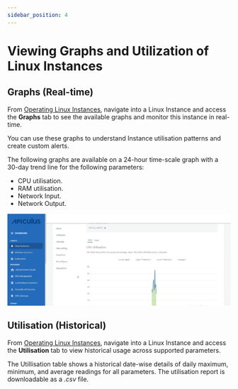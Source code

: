 ```yaml
---
sidebar_position: 4
---
```

# Viewing Graphs and Utilization of Linux Instances

## Graphs (Real-time)

From [Operating Linux Instances](AboutLinuxInstances.md), navigate into a Linux Instance and access the **Graphs** tab to see the available graphs and monitor this instance in real-time.

You can use these graphs to understand Instance utilisation patterns and create custom alerts.

The following graphs are available on a 24-hour time-scale graph with a 30-day trend line for the following parameters:

- CPU utilisation.
- RAM utilisation.
- Network Input.
- Network Output.

![Viewing Graphs and Utilization of Linux Instances](img/ViewingGraphs.png)

## Utilisation (Historical)

From [Operating Linux Instances](AboutLinuxInstances.md), navigate into a Linux Instance and access the **Utilisation** tab to view historical usage across supported parameters.  

The Utillisation table shows a historical date-wise details of daily maximum, minimum, and average readings for all parameters. The utilisation report is downloadable as a _.csv_ file. 